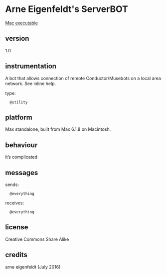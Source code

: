 # Arne Eigenfeldt's ServerBOT #

[Mac executable](https://www.sfu.ca/musebots/Musebot_Test_Suite/Musebots/Utility_Other/ae_ServerBOT.zip)

## version ##

1.0

## instrumentation ##

A bot that allows connection of remote Conductor/Musebots on a local area network. See inline help.

type:

      @utility

## platform ##

Max standalone, built from Max 6.1.8 on Macintosh.

## behaviour ##

it’s complicated

## messages ##

sends:

      @everything

receives:

      @everything

## license ##

Creative Commons Share Alike

## credits ##

arne eigenfeldt (July 2016)
